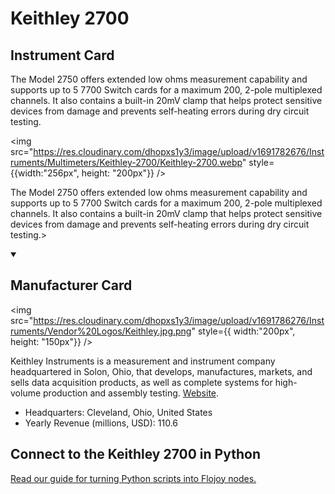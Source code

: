 
# Keithley 2700

## Instrument Card

<div className="flex">

<div>

The Model 2750 offers extended low ohms measurement capability and supports up to 5 7700 Switch cards for a maximum 200, 2-pole multiplexed channels. It also contains a built-in 20mV clamp that helps protect sensitive devices from damage and prevents self-heating errors during dry circuit testing.

</div>

<img src="https://res.cloudinary.com/dhopxs1y3/image/upload/v1691782676/Instruments/Multimeters/Keithley-2700/Keithley-2700.webp" style={{width:"256px", height: "200px"}} />

</div>

The Model 2750 offers extended low ohms measurement capability and supports up to 5 7700 Switch cards for a maximum 200, 2-pole multiplexed channels. It also contains a built-in 20mV clamp that helps protect sensitive devices from damage and prevents self-heating errors during dry circuit testing.>

<details open>
<summary><h2>Manufacturer Card</h2></summary>

<img src="https://res.cloudinary.com/dhopxs1y3/image/upload/v1691786276/Instruments/Vendor%20Logos/Keithley.jpg.png" style={{ width:"200px", height: "150px"}} />

Keithley Instruments is a measurement and instrument company headquartered in Solon, Ohio, that develops, manufactures, markets, and sells data acquisition products, as well as complete systems for high-volume production and assembly testing. <a href="https://www.tek.com/en">Website</a>.

<ul>
  <li>Headquarters: Cleveland, Ohio, United States</li>
  <li>Yearly Revenue (millions, USD): 110.6</li>
</ul>
</details>

## Connect to the Keithley 2700 in Python

[Read our guide for turning Python scripts into Flojoy nodes.](https://docs.flojoy.ai/custom-nodes/creating-custom-node/)



